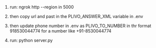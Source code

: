1. run: ngrok http --region in 5000

2. then copy url and past in the PLIVO_ANSWER_XML variable in .env

3. then update phone number in .env as PLIVO_TO_NUMBER in thr format 918530044774 for a number like +91-8530044774

4. run: python server.py